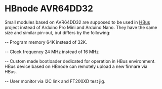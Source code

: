 # HBnode AVR64DD32

Small modules based on AVR64DD32 are supposed to be used in [HBus](https://github.com/akouz/HBus) project instead of Arduino Pro Mini and Arduino Nano. They have the same size and similar pin-out, but differs by the following:

-- Program memory 64K instead of 32K.

-- Clock frequency 24 MHz instead of 16 MHz

-- Custom made bootloader dedicated for operation in HBus environment. HBus device based on HBnode can remotely upload a new firmare via HBus.

-- User monitor via I2C link and FT200XD test jig.
